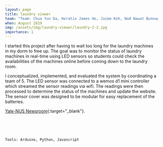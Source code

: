 ```yaml
---
layout: page
title: laundry viewer
team: "Team: Chua Yun Da, Horatio James Ho, Jaime Koh, Nod Nawat Bunnag, Shardul Sapkota"
when: August 2019
img: /assets/img/laundry-viewer/laundry-2-2.jpg
importance: 1
---    
```


I started this project after having to wait too long for the laundry machines in my dorm to free up. The goal was to monitor the status of laundry machines in real-time using LED sensors so students could check the availabilities of the machines online before coming down to the laundry room.

I conceptualized, implemented, and evaluated the system by coordinating a team of 5. The LED sensor was connected to a wemos d1 mini controller which streamed the sensor readings via wifi. The readings were then processed to determine the status of the machines and update the website. The sensor cover was designed to be modular for easy replacement of the batteries. 

[Yale-NUS Newsroom](https://www.yale-nus.edu.sg/newsroom/7-april-2020-yale-nus-students-use-innovative-technologies-to-make-a-positive-impact-in-the-community/){:target="_blank"}.


<div class="row justify-content-sm-center">
    <div class="col-sm-8 mt-3 mt-md-0">
        <img class="img-fluid rounded z-depth-1" src="{{ '/assets/img/laundry-viewer/laundry-2-2.jpg' | relative_url }}" alt="" title="sensors"/>
    </div>
    <div class="col-sm-4 mt-3 mt-md-0">
        <img class="img-fluid rounded z-depth-1" src="{{ '/assets/img/laundry-viewer/laundry-1.jpeg' | relative_url }}" alt="" title="assembling the sensors"/>
    </div>
</div>
<!-- <div class="caption">
    You can also have artistically styled 2/3 + 1/3 images, like these.
</div> -->
<br>

<div class="row justify-content-sm-center">
    <div class="col-sm-8 mt-3 mt-md-0">
        <img class="img-fluid rounded z-depth-1" src="{{ '/assets/img/laundry-viewer/laundry-4.jpeg' | relative_url }}" alt="" title="mounting on a washer"/>
    </div>
</div>

<br>

<div class="row justify-content-sm-left">
    <div class="col-sm mt-3 mt-md-0">
        <img class="img-fluid rounded z-depth-1" src="{{ '/assets/img/laundry-viewer/website.png' | relative_url }}" alt="" title="website"/>
    </div>
</div>

<br>

    Tools: Arduino, Python, Javascript

<!-- <div class="caption">
    This image can also have a caption. It's like magic.
</div> -->

